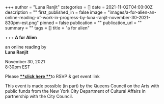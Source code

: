 +++
author = "Luna Ranjit"
categories = []
date = 2021-11-02T04:00:00Z
description = ""
first_published_in = false
image = "images/a-for-alien-an-online-reading-of-work-in-progress-by-luna-ranjit-november-30-2021-830pm-est.png"
pinned = false
publication = ""
publication_url = ""
summary = ""
tags = []
title = "a for alien"

+++
**A for Alien**

an online reading by  
**Luna Ranjit**

November 30, 2021  
8:30pm EST

Please [__**click here **__](https://docs.google.com/forms/d/e/1FAIpQLSetp7GuL60M92gPgzNwo5djTiMMkw7U0KkbbqKykl80CVOv4Q/viewform)to RSVP & get event link

This event is made possible (in part) by the Queens Council on the Arts with public funds from the New York City Department of Cultural Affairs in partnership with the City Council.